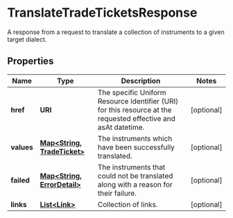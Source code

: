 

# TranslateTradeTicketsResponse

A response from a request to translate a collection of instruments to a given target dialect.

## Properties

Name | Type | Description | Notes
------------ | ------------- | ------------- | -------------
**href** | **URI** | The specific Uniform Resource Identifier (URI) for this resource at the requested effective and asAt datetime. |  [optional]
**values** | [**Map&lt;String, TradeTicket&gt;**](TradeTicket.md) | The instruments which have been successfully translated. |  [optional]
**failed** | [**Map&lt;String, ErrorDetail&gt;**](ErrorDetail.md) | The instruments that could not be translated along with a reason for their failure. |  [optional]
**links** | [**List&lt;Link&gt;**](Link.md) | Collection of links. |  [optional]



